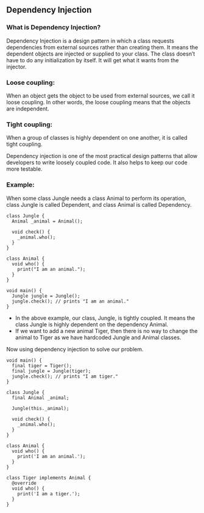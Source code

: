 ## Dependency Injection 

### What is Dependency Injection?

Dependency Injection is a design pattern in which a class requests dependencies from external sources rather than creating them. It means the dependent objects are injected or supplied to your class. The class doesn’t have to do any initialization by itself. It will get what it wants from the injector.

### Loose coupling: 
When an object gets the object to be used from external sources, we call it loose coupling. In other words, the loose coupling means that the objects are independent.

### Tight coupling: 
When a group of classes is highly dependent on one another, it is called tight coupling.

Dependency injection is one of the most practical design patterns that allow developers to write loosely coupled code. It also helps to keep our code more testable.

### Example:

When some class Jungle needs a class Animal to perform its operation, class Jungle is called Dependent, and class Animal is called Dependency.

```
class Jungle {
  Animal _animal = Animal();

  void check() {
    _animal.who();
  }
}

class Animal {
  void who() {
    print("I am an animal.");
  }
}

void main() {
  Jungle jungle = Jungle();
  jungle.check(); // prints "I am an animal."
}
```

- In the above example, our class, Jungle, is tightly coupled. It means the class Jungle is highly dependent on the dependency Animal.
- If we want to add a new animal Tiger, then there is no way to change the animal to Tiger as we have hardcoded Jungle and Animal classes.

Now using dependency injection to solve our problem.

```
void main() {
  final tiger = Tiger();
  final jungle = Jungle(tiger);
  jungle.check(); // prints "I am tiger."
}

class Jungle {
  final Animal _animal;

  Jungle(this._animal);

  void check() {
    _animal.who();
  }
}

class Animal {
  void who() {
    print('I am an animal.');
  }
}

class Tiger implements Animal {
  @override
  void who() {
    print('I am a tiger.');
  }
}
```
